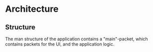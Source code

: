 # Architecture

## Structure

The man structure of the application contains a "main"-packet, which contains packets for the UI, and the application logic.

